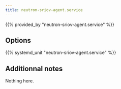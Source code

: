 ```yaml
---
title: neutron-sriov-agent.service
---
```


{{% provided_by "neutron-sriov-agent.service" %}}

## Options

{{% systemd_unit "neutron-sriov-agent.service" %}}

## Additionnal notes

Nothing here.